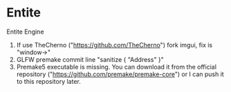 # Entite
Entite Engine

1. If use TheCherno ("https://github.com/TheCherno") fork imgui, fix is "window->"
2. GLFW premake commit line "sanitize { "Address" }"
3. Premake5 executable is missing. You can download it from the official repository ("https://github.com/premake/premake-core") or I can push it to this repository later. 

